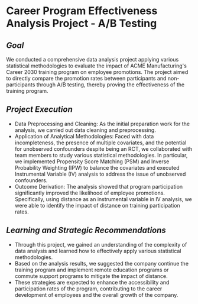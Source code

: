# Career Program Effectiveness Analysis Project - A/B Testing

## *Goal*

We conducted a comprehensive data analysis project applying various statistical methodologies to evaluate the impact of ACME Manufacturing's Career 2030 training program on employee promotions. The project aimed to directly compare the promotion rates between participants and non-participants through A/B testing, thereby proving the effectiveness of the training program.

## *Project Execution*

- Data Preprocessing and Cleaning: As the initial preparation work for the analysis, we carried out data cleaning and preprocessing.
- Application of Analytical Methodologies: Faced with data incompleteness, the presence of multiple covariates, and the potential for unobserved confounders despite being an RCT, we collaborated with team members to study various statistical methodologies. In particular, we implemented Propensity Score Matching (PSM) and Inverse Probability Weighting (IPW) to balance the covariates and executed Instrumental Variable (IV) analysis to address the issue of unobserved confounders.
- Outcome Derivation: The analysis showed that program participation significantly improved the likelihood of employee promotions. Specifically, using distance as an instrumental variable in IV analysis, we were able to identify the impact of distance on training participation rates.

## *Learning and Strategic Recommendations*

- Through this project, we gained an understanding of the complexity of data analysis and learned how to effectively apply various statistical methodologies.
- Based on the analysis results, we suggested the company continue the training program and implement remote education programs or commute support programs to mitigate the impact of distance.
- These strategies are expected to enhance the accessibility and participation rates of the program, contributing to the career development of employees and the overall growth of the company.
  
